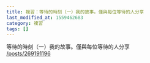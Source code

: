 ```yaml
---
title: 複習：等待的時刻（一）我的故事。僅與每位等待的人分享
last_modified_at: 1559462683
category: 複習
tags: []
---
```


<p>等待的時刻（一）我的故事。僅與每位等待的人分享<br/>
<a href="/posts/269191196" target="_blank">/posts/269191196</a></p>
<p> </p>
<p> </p>
